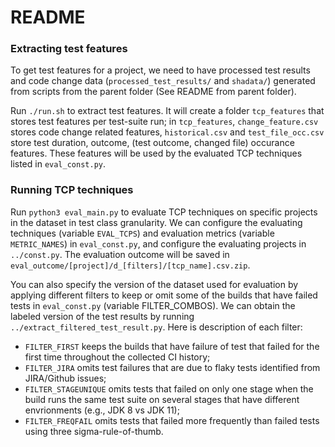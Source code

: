 # README

### Extracting test features

To get test features for a project, we need to have processed test results and code change data (`processed_test_results/` and `shadata/`) generated from scripts from the parent folder (See README from parent folder).

Run `./run.sh` to extract test features. It will create a folder `tcp_features` that stores test features per test-suite run; in `tcp_features`, `change_feature.csv` stores code change related features, `historical.csv` and `test_file_occ.csv` store test duration, outcome, (test outcome, changed file) occurance features. These features will be used by the evaluated TCP techniques listed in `eval_const.py`. 

### Running TCP techniques

Run `python3 eval_main.py` to evaluate TCP techniques on specific projects in the dataset in test class granularity. 
We can configure the evaluating techniques (variable `EVAL_TCPS`) and evaluation metrics (variable `METRIC_NAMES`) in `eval_const.py`, and configure the evaluating projects in `../const.py`. The evaluation outcome will be saved in `eval_outcome/[project]/d_[filters]/[tcp_name].csv.zip`.

You can also specify the version of the dataset used for evaluation by applying different filters to keep or omit some of the builds that have failed tests in `eval_const.py` (variable FILTER_COMBOS). We can obtain the labeled version of the test results by running `../extract_filtered_test_result.py`. Here is description of each filter:
 
- `FILTER_FIRST` keeps the builds that have failure of test that failed for the first time throughout the collected CI history; 
- `FILTER_JIRA` omits test failures that are due to flaky tests identified from JIRA/Github issues; 
- `FILTER_STAGEUNIQUE` omits tests that failed on only one stage when the build runs the same test suite on several stages that have different envrionments (e.g., JDK 8 vs JDK 11); 
- `FILTER_FREQFAIL` omits tests that failed more frequently than failed tests using three sigma-rule-of-thumb. 

